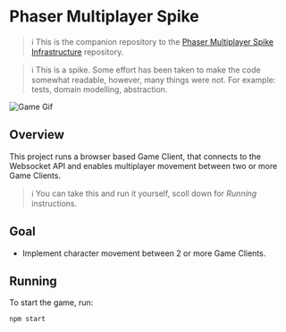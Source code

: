 # Phaser Multiplayer Spike

> ℹ️ This is the companion repository to the [Phaser Multiplayer Spike Infrastructure](https://github.com/ardelio/phaser-multiplayer-spike-infrastructure) repository.

> ℹ️ This is a spike. Some effort has been taken to make the code somewhat readable, however, many things were not. For example: tests, domain modelling, abstraction.

![Game Gif](./assets/phaser-multiplayer-spike.gif)

## Overview

This project runs a browser based Game Client, that connects to the Websocket API and enables multiplayer movement between two or more Game Clients.

> ℹ️ You can take this and run it yourself, scoll down for *Running* instructions.

## Goal

- Implement character movement between 2 or more Game Clients.

## Running

To start the game, run:

```sh
npm start
```